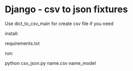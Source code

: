 # Django - csv to json fixtures

Use dict_to_csv_main for create csv file if you need

install:

requirements.txt

run:

python csv_json.py name.csv name_model
